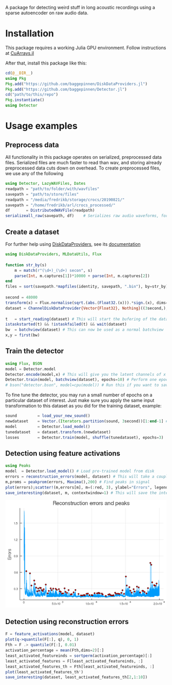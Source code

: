 A package for detecting weird stuff in long acoustic recordings using a sparse autoencoder on raw audio data.
# Installation
This package requires a working Julia GPU environment. Follow instructions at [CuArrays.jl](https://github.com/JuliaGPU/CuArrays.jl/)

After that, install this package like this:
```julia
cd(@__DIR__)
using Pkg
Pkg.add("https://github.com/baggepinnen/DiskDataProviders.jl")
Pkg.add("https://github.com/baggepinnen/Detector.jl")
cd("path/to/this/repo")
Pkg.instantiate()
using Detector
```

# Usage examples


## Preprocess data

All functionality in this package operates on serialized, preprocessed data files. Serialized files are much faster to read than wav, and storing already preprocessed data cuts down on overhead. To create preprocessed files, we use any of the following

```julia
using Detector, LazyWAVFiles, Dates
readpath = "path/to/folder/with/wavfiles"
savepath = "path/to/store/files"
readpath = "/media/fredrikb/storage/crocs/20190821/"
savepath = "/home/fredrikb/arl/crocs_processed/"
df       = DistributedWAVFile(readpath)
serializeall_raw(savepath, df)    # Serializes raw audio waveforms, for autoencoding
```

## Create a dataset
For further help using [DiskDataProviders](https://github.com/baggepinnen/DiskDataProviders.jl), see its [documentation]((https://baggepinnen.github.io/DiskDataProviders.jl/latest))
```julia
using DiskDataProviders, MLDataUtils, Flux

function str_by(s)
    m = match(r"(\d+)_(\d+) secon", s)
    parse(Int, m.captures[1])*10000 + parse(Int, m.captures[2])
end
files = sort(savepath.*mapfiles(identity, savepath, ".bin"), by=str_by)

second = 48000
transform(x) = Flux.normalise(sqrt.(abs.(Float32.(x))).*sign.(x), dims=1) # Some transformation you may want to do on the data
dataset = ChannelDiskDataProvider{Vector{Float32}, Nothing}((3second,), 2, 120, files=files, transform=transform)

t   = start_reading(dataset) # This will start the bufering of the dataset
istaskstarted(t) && !istaskfailed(t) && wait(dataset)
bw  = batchview(dataset) # This can now be used as a normal batchview
x,y = first(bw)
```

## Train the detector
```julia
using Flux, BSON
model = Detector.model
Detector.encode(model,x) # This will give you the latent channels of x
Detector.train(model, batchview(dataset), epochs=10) # Perform one epoch of training. This will take a long time, a figure will be displayed every now and then. This command can be executed several times
# bson("detector.bson", model=cpu(model)) # Run this if you want to save your trained model
```

To fine tune the detector, you may run a small number of epochs on a particular dataset of interest. Just make sure you apply the same input transformation to this dataset as you did for the training dataset, example:
```julia
sound         = load_your_new_sound()
newdataset    = Vector.(Iterators.partition(sound, 3second))[1:end-1] # remove the last datapoint as this is probably shorter
model         = Detector.load_model()
tunedataset   = dataset.transform.(newdataset)
losses        = Detector.train(model, shuffle(tunedataset), epochs=3)
```

## Detection using feature activations
```julia
using Peaks
model  = Detector.load_model() # Load pre-trained model from disk
errors = reconstruction_errors(model, dataset) # This will take a couple of minutes if done on a large dataset (about half the time of a training epoch)
m,proms = peakprom(errors, Maxima(),200) # Find peaks in signal
plot(errors);scatter!(m,errors[m], m=(:red, 3), ylabel="Errors", legend=false)
save_interesting(dataset, m, contextwindow=1) # This will save the interesting clips to a folder on disk
```
![window](figs/peaks.png)

## Detection using reconstruction errors
```julia
F = feature_activations(model, dataset)
plot(q->quantile(F[:], q), 0, 1)
Fth = F .> quantile(F[:], 0.01)
activation_percentage = mean(Fth,dims=2)[:]
least_activated_featureinds = sortperm(activation_percentage)[:]
least_activated_features = F[least_activated_featureinds, :]
least_activated_features_th = Fth[least_activated_featureinds, :]
plot(least_activated_features_th')
save_interesting(dataset, least_activated_features_th[2,1:10])
```
